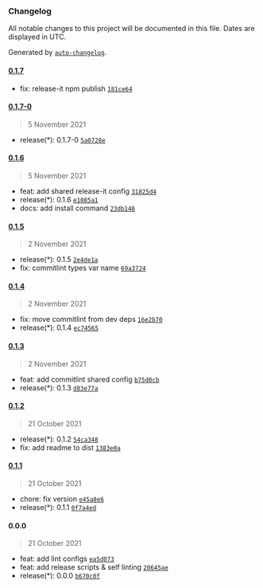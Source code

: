 ### Changelog

All notable changes to this project will be documented in this file. Dates are displayed in UTC.

Generated by [`auto-changelog`](https://github.com/CookPete/auto-changelog).

#### [0.1.7](https://github.com/realtby/codestyle/compare/0.1.7-0...0.1.7)

- fix: release-it npm publish [`181ce64`](https://github.com/realtby/codestyle/commit/181ce64a3f04c155a453d5c32519bba895260a53)

#### [0.1.7-0](https://github.com/realtby/codestyle/compare/0.1.6...0.1.7-0)

> 5 November 2021

- release(*): 0.1.7-0 [`5a0728e`](https://github.com/realtby/codestyle/commit/5a0728e7ae55629e66e47051bf78c9487997f978)

#### [0.1.6](https://github.com/realtby/codestyle/compare/0.1.5...0.1.6)

> 5 November 2021

- feat: add shared release-it config [`31825d4`](https://github.com/realtby/codestyle/commit/31825d4a836c8722ef612f6035dad08d2a7c68cd)
- release(*): 0.1.6 [`e1085a1`](https://github.com/realtby/codestyle/commit/e1085a1720a8c48c47fb93dddb00553bb16cd147)
- docs: add install command [`23db148`](https://github.com/realtby/codestyle/commit/23db148bff04bd2c02f87104a63fa237f4f4c295)

#### [0.1.5](https://github.com/realtby/codestyle/compare/0.1.4...0.1.5)

> 2 November 2021

- release(*): 0.1.5 [`2e4de1a`](https://github.com/realtby/codestyle/commit/2e4de1a80c8d02fd6ba40522bdeb0c1fc505e137)
- fix: commitlint types var name [`69a3724`](https://github.com/realtby/codestyle/commit/69a37240afd4dc6e8c396fb8e2741832e47c5b65)

#### [0.1.4](https://github.com/realtby/codestyle/compare/0.1.3...0.1.4)

> 2 November 2021

- fix: move commitlint from dev deps [`16e2b70`](https://github.com/realtby/codestyle/commit/16e2b7091e2f8d4b934bcbd9c0ca7c98b699f819)
- release(*): 0.1.4 [`ec74565`](https://github.com/realtby/codestyle/commit/ec74565838f0643e2e1774bf16d0e338a8fd7958)

#### [0.1.3](https://github.com/realtby/codestyle/compare/0.1.2...0.1.3)

> 2 November 2021

- feat: add commitlint shared config [`b75d0cb`](https://github.com/realtby/codestyle/commit/b75d0cb04f281761ced29dfb7c3dab3a02610bdb)
- release(*): 0.1.3 [`d83e77a`](https://github.com/realtby/codestyle/commit/d83e77ab203ab72a63a1afe204b88be1242b07f4)

#### [0.1.2](https://github.com/realtby/codestyle/compare/0.1.1...0.1.2)

> 21 October 2021

- release(*): 0.1.2 [`54ca348`](https://github.com/realtby/codestyle/commit/54ca34819afe82d2f8b1296f7685ff913f543d14)
- fix: add readme to dist [`1383e0a`](https://github.com/realtby/codestyle/commit/1383e0a886ce74dba816a62dce3a73304ca2c452)

#### [0.1.1](https://github.com/realtby/codestyle/compare/0.0.0...0.1.1)

> 21 October 2021

- chore: fix version [`e45a8e6`](https://github.com/realtby/codestyle/commit/e45a8e67c64da59f5fb5b74215282000f11da9b4)
- release(*): 0.1.1 [`0f7a4ed`](https://github.com/realtby/codestyle/commit/0f7a4edaa2b27a1d4a09d17c7f38144f09d39763)

#### 0.0.0

> 21 October 2021

- feat: add lint configs [`ea5d073`](https://github.com/realtby/codestyle/commit/ea5d0736c24225eab774744c135a637eeb774cac)
- feat: add release scripts & self linting [`20645ae`](https://github.com/realtby/codestyle/commit/20645ae21e520061f5852726cea42410c75f7ef8)
- release(*): 0.0.0 [`b670c0f`](https://github.com/realtby/codestyle/commit/b670c0f33cd436a002d84b9fb44dbcd13f5966d6)
